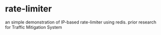 # rate-limiter
an simple demonstration of IP-based rate-limiter using redis.
prior research for Traffic Mitigation System